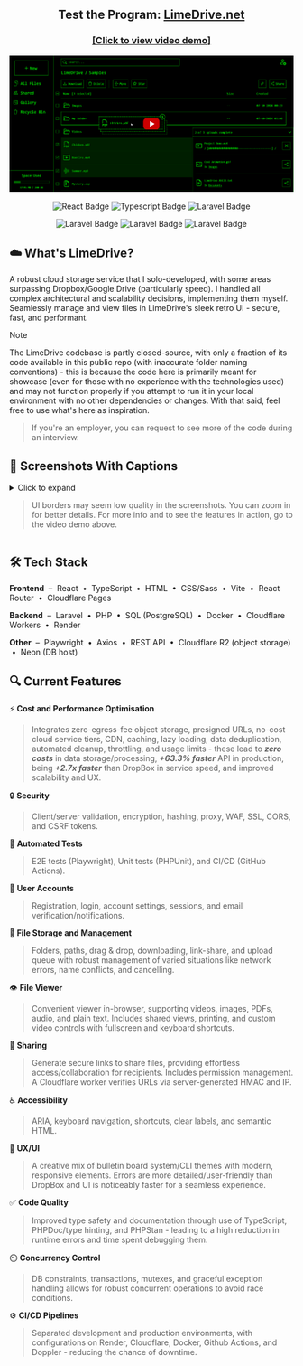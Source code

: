<h2 align="center">
    Test the Program: <a href="https://limedrive.net">LimeDrive.net</a>
</h2>


<h3 align="center">
    <a href="https://youtu.be/3P_LIRLbSy4">[Click to view video demo]</a>
</h3>

[![LimeDrive Demo](screenshots/yt-video-img.png)](https://youtu.be/3P_LIRLbSy4)

<p align="center">
  <img src="https://img.shields.io/badge/react-%2320232a.svg?style=for-the-badge&logo=react" alt="React Badge">
  <img src="https://img.shields.io/badge/typescript-%2320232a.svg?style=for-the-badge&logo=typescript" alt="Typescript Badge">
  <img src="https://img.shields.io/badge/sass-%2320232a.svg?style=for-the-badge&logo=sass" alt="Laravel Badge">
</p>

<p align="center">
  <img src="https://img.shields.io/badge/laravel-%2320232a.svg?style=for-the-badge&logo=laravel" alt="Laravel Badge">
  <img src="https://img.shields.io/badge/postgresql-%2320232a.svg?style=for-the-badge&logo=postgresql" alt="Laravel Badge">
  <img src="https://img.shields.io/badge/cloudflare-%2320232a.svg?style=for-the-badge&logo=cloudflare" alt="Laravel Badge">
</p>

## ☁️ What's LimeDrive?

A robust cloud storage service that I solo-developed, with some areas surpassing Dropbox/Google Drive (particularly speed). I handled all complex architectural and scalability decisions, implementing them myself. Seamlessly manage and view files in LimeDrive's sleek retro UI - secure, fast, and performant.

> [!NOTE]
The LimeDrive codebase is partly closed-source, with only a fraction of its code available in this public repo (with inaccurate folder naming conventions) - this is because the code here is primarily meant for showcase (even for those with no experience with the technologies used) and may not function properly if you attempt to run it in your local environment with no other dependencies or changes. With that said, feel free to use what's here as inspiration.
> 
> If you're an employer, you can request to see more of the code during an interview.

## 📸 Screenshots With Captions

<details>
  
<summary>
Click to expand

> UI borders may seem low quality in the screenshots. You can zoom in for better details. For more info and to see the features in action, go to the video demo above.
</summary>
  
### File List - Clean UI
![File List (Clean UI)](screenshots/file-list-clean-UI.png)

### File Viewer - Video and Controls
![File Viewer (Video and Controls)](screenshots/file-viewer-video.png)

### File List - Detailed UI With Item Selection, Drag and Drop, and Upload Queue
![File List (Detailed UI With Item Selection, Drag and Drop, and Upload Queue](screenshots/file-list-detailed-UI.png)

### File Viewer - PDF and Shareable Link Generation
![File Viewer (PDF and Shareable Link Generation)](screenshots/file-viewer-pdf-share-modal.png)

### Settings
![Settings](screenshots/settings.png)

### Login
![Login](screenshots/login.png)

### Responsive Design - Usable on Varied Screen Sizes
<p align='center'>
    <img src="screenshots/mobile-file-list.jpg" width="37%">
    <img src="screenshots/mobile-file-viewer.jpg" width="37.09%">
</p>

</details>

## 🛠️ Tech Stack

**Frontend** &nbsp;–&nbsp; React &nbsp;•&nbsp; TypeScript &nbsp;•&nbsp; HTML &nbsp;•&nbsp; CSS/Sass &nbsp;•&nbsp; Vite  &nbsp;•&nbsp; React Router &nbsp;•&nbsp; Cloudflare Pages

**Backend** &nbsp;–&nbsp; Laravel &nbsp;•&nbsp; PHP &nbsp;•&nbsp; SQL (PostgreSQL) &nbsp;•&nbsp; Docker &nbsp;•&nbsp; Cloudflare Workers &nbsp;•&nbsp; Render

**Other** &nbsp;–&nbsp; Playwright  &nbsp;•&nbsp; Axios &nbsp;•&nbsp; REST API &nbsp;•&nbsp; Cloudflare R2 (object storage) &nbsp;•&nbsp; Neon (DB host)

## 🔍 Current Features

⚡ **Cost and Performance Optimisation**
>Integrates zero-egress-fee object storage, presigned URLs, no-cost cloud service tiers, CDN, caching, lazy loading, data deduplication, automated cleanup, throttling, and usage limits - these lead to ***zero costs*** in data storage/processing, ***+63.3% faster*** API in production, being ***+2.7x faster*** than DropBox in service speed, and improved scalability and UX.

🔒 **Security** 
>Client/server validation, encryption, hashing, proxy, WAF, SSL, CORS, and CSRF tokens.

🧪 **Automated Tests** 
>E2E tests (Playwright), Unit tests (PHPUnit), and CI/CD (GitHub Actions).

🔑 **User Accounts** 
>Registration, login, account settings, sessions, and email verification/notifications.

📁 **File Storage and Management** 
>Folders, paths, drag & drop, downloading, link-share, and upload queue with robust management of varied situations like network errors, name conflicts, and cancelling.

👁️ **File Viewer** 
>Convenient viewer in-browser, supporting videos, images, PDFs, audio, and plain text. Includes shared views, printing, and custom video controls with fullscreen and keyboard shortcuts.

🔗 **Sharing** 
>Generate secure links to share files, providing effortless access/collaboration for recipients. Includes permission management. A Cloudflare worker verifies URLs via server-generated HMAC and IP.

♿ **Accessibility** 
>ARIA, keyboard navigation, shortcuts, clear labels, and semantic HTML.

🎨 **UX/UI** 
>A creative mix of bulletin board system/CLI themes with modern, responsive elements. Errors are more detailed/user-friendly than DropBox and UI is noticeably faster for a seamless experience.

✅ **Code Quality** 
>Improved type safety and documentation through use of TypeScript, PHPDoc/type hinting, and PHPStan - leading to a high reduction in runtime errors and time spent debugging them. 

⏲️ **Concurrency Control** 
>DB constraints, transactions, mutexes, and graceful exception handling allows for robust concurrent operations to avoid race conditions.

⚙️ **CI/CD Pipelines** 
>Separated development and production environments, with configurations on Render, Cloudflare, Docker, Github Actions, and Doppler - reducing the chance of downtime.
